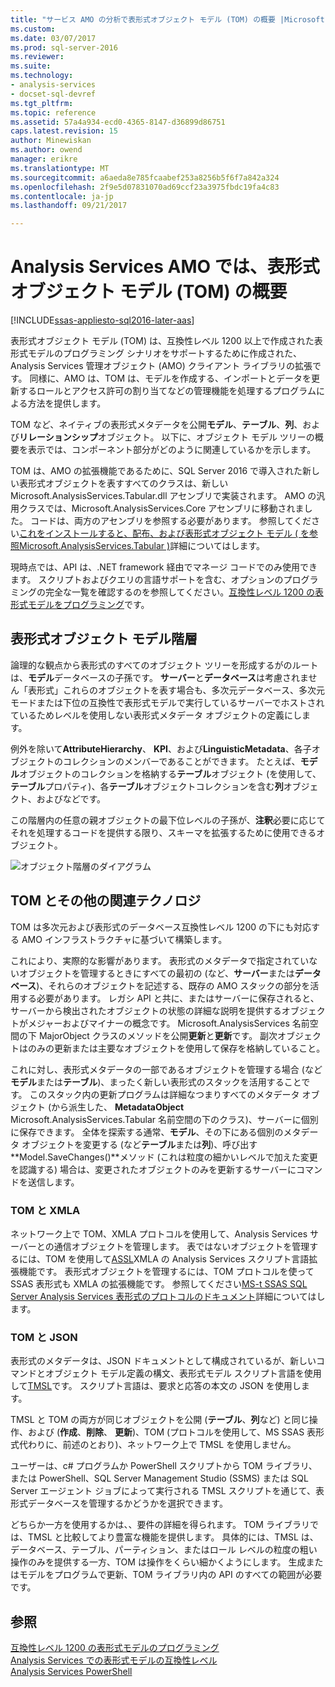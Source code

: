 ```yaml
---
title: "サービス AMO の分析で表形式オブジェクト モデル (TOM) の概要 |Microsoft ドキュメント"
ms.custom: 
ms.date: 03/07/2017
ms.prod: sql-server-2016
ms.reviewer: 
ms.suite: 
ms.technology:
- analysis-services
- docset-sql-devref
ms.tgt_pltfrm: 
ms.topic: reference
ms.assetid: 57a4a934-ecd0-4365-8147-d36899d86751
caps.latest.revision: 15
author: Minewiskan
ms.author: owend
manager: erikre
ms.translationtype: MT
ms.sourcegitcommit: a6aeda8e785fcaabef253a8256b5f6f7a842a324
ms.openlocfilehash: 2f9e5d07831070ad69ccf23a3975fbdc19fa4c83
ms.contentlocale: ja-jp
ms.lasthandoff: 09/21/2017

---
```

# <a name="introduction-to-the-tabular-object-model-tom-in-analysis-services-amo"></a>Analysis Services AMO では、表形式オブジェクト モデル (TOM) の概要

[!INCLUDE[ssas-appliesto-sql2016-later-aas](../../includes/ssas-appliesto-sql2016-later-aas.md)]

  表形式オブジェクト モデル (TOM) は、互換性レベル 1200 以上で作成された表形式モデルのプログラミング シナリオをサポートするために作成された、Analysis Services 管理オブジェクト (AMO) クライアント ライブラリの拡張です。 同様に、AMO は、TOM は、モデルを作成する、インポートとデータを更新するロールとアクセス許可の割り当てなどの管理機能を処理するプログラムによる方法を提供します。  
  
TOM など、ネイティブの表形式メタデータを公開**モデル**、**テーブル**、**列**、および**リレーションシップ**オブジェクト。  以下に、オブジェクト モデル ツリーの概要を表示では、コンポーネント部分がどのように関連しているかを示します。  
  
 TOM は、AMO の拡張機能であるために、SQL Server 2016 で導入された新しい表形式オブジェクトを表すすべてのクラスは、新しい Microsoft.AnalysisServices.Tabular.dll アセンブリで実装されます。 AMO の汎用クラスでは、Microsoft.AnalysisServices.Core アセンブリに移動されました。 コードは、両方のアセンブリを参照する必要があります。
参照してください[これをインストールすると、配布、および表形式オブジェクト モデル &#40; を参照Microsoft.AnalysisServices.Tabular &#41;](../../analysis-services/tabular-model-programming-compatibility-level-1200/install-distribute-and-reference-the-tabular-object-model.md)詳細についてはします。  
  
 現時点では、API は、.NET framework 経由でマネージ コードでのみ使用できます。 スクリプトおよびクエリの言語サポートを含む、オプションのプログラミングの完全な一覧を確認するのを参照してください。[互換性レベル 1200 の表形式モデルをプログラミング](../../analysis-services/tabular-model-programming-compatibility-level-1200/tabular-model-programming-for-compatibility-level-1200.md)です。  
  
## <a name="tabular-object-model-hierarchy"></a>表形式オブジェクト モデル階層  
 論理的な観点から表形式のすべてのオブジェクト ツリーを形成するがのルートは、**モデル**データベースの子孫です。 **サーバー**と**データベース**は考慮されません「表形式」これらのオブジェクトを表す場合も、多次元データベース、多次元モードまたは下位の互換性で表形式モデルで実行しているサーバーでホストされているためレベルを使用しない表形式メタデータ オブジェクトの定義にします。 
  
 例外を除いて**AttributeHierarchy**、 **KPI**、および**LinguisticMetadata**、各子オブジェクトのコレクションのメンバーであることができます。 たとえば、**モデル**オブジェクトのコレクションを格納する**テーブル**オブジェクト (を使用して、**テーブル**プロパティ)、各**テーブル**オブジェクトコレクションを含む**列**オブジェクト、およびなどです。  
  
 この階層内の任意の親オブジェクトの最下位レベルの子孫が、**注釈**必要に応じてそれを処理するコードを提供する限り、スキーマを拡張するために使用できるオブジェクト。  
  
 ![オブジェクト階層のダイアグラム](../../analysis-services/tabular-model-programming-compatibility-level-1200/media/ssastomobjectmodeldiagram.png "オブジェクト階層のダイアグラム")  
  
## <a name="tom-and-other-related-technologies"></a>TOM とその他の関連テクノロジ

TOM は多次元および表形式のデータベース互換性レベル 1200 の下にも対応する AMO インフラストラクチャに基づいて構築します。

これにより、実際的な影響があります。
表形式のメタデータで指定されていないオブジェクトを管理するときにすべての最初の (など、**サーバー**または**データベース**)、それらのオブジェクトを記述する、既存の AMO スタックの部分を活用する必要があります。 レガシ API と共に、またはサーバーに保存されると、サーバーから検出されたオブジェクトの状態の詳細な説明を提供するオブジェクトがメジャーおよびマイナーの概念です。 Microsoft.AnalysisServices 名前空間の下 MajorObject クラスのメソッドを公開**更新**と**更新**です。 副次オブジェクトはのみの更新または主要なオブジェクトを使用して保存を格納していること。

これに対し、表形式メタデータの一部であるオブジェクトを管理する場合 (など**モデル**または**テーブル**)、まったく新しい表形式のスタックを活用することです。 このスタック内の更新プログラムは詳細なつまりすべてのメタデータ オブジェクト (から派生した、 **MetadataObject** Microsoft.AnalysisServices.Tabular 名前空間の下のクラス)、サーバーに個別に保存できます。 全体を探索する通常、**モデル**、その下にある個別のメタデータ オブジェクトを変更する (など**テーブル**または**列**)、呼び出す**Model.SaveChanges()**メソッド (これは粒度の細かいレベルで加えた変更を認識する) 場合は、変更されたオブジェクトのみを更新するサーバーにコマンドを送信します。

### <a name="tom-and-xmla"></a>TOM と XMLA

ネットワーク上で TOM、XMLA プロトコルを使用して、Analysis Services サーバーとの通信オブジェクトを管理します。 表ではないオブジェクトを管理するには、TOM を使用して[ASSL](/sql-docs/docs/analysis-services/scripting/analysis-services-scripting-language-assl-for-xmla)XMLA の Analysis Services スクリプト言語拡張機能です。 表形式オブジェクトを管理するには、TOM プロトコルを使って SSAS 表形式も XMLA の拡張機能です。 参照してください[MS-t SSAS SQL Server Analysis Services 表形式のプロトコルのドキュメント](https://msdn.microsoft.com/library/mt719260.aspx)詳細についてはします。

### <a name="tom-and-json"></a>TOM と JSON

表形式のメタデータは、JSON ドキュメントとして構成されているが、新しいコマンドとオブジェクト モデル定義の構文、表形式モデル スクリプト言語を使用して[TMSL](/sql-docs/docs/analysis-services/tabular-model-scripting-language-tmsl-reference)です。 スクリプト言語は、要求と応答の本文の JSON を使用します。

TMSL と TOM の両方が同じオブジェクトを公開 (**テーブル**、**列**など) と同じ操作、および (**作成**、**削除**、 **更新**)、TOM (プロトコルを使用して、MS SSAS 表形式代わりに、前述のとおり)、ネットワーク上で TMSL を使用しません。

ユーザーは、c# プログラムか PowerShell スクリプトから TOM ライブラリ、または PowerShell、SQL Server Management Studio (SSMS) または SQL Server エージェント ジョブによって実行される TMSL スクリプトを通じて、表形式データベースを管理するかどうかを選択できます。

どちらか一方を使用するかは、、要件の詳細を得られます。 TOM ライブラリでは、TMSL と比較してより豊富な機能を提供します。 具体的には、TMSL は、データベース、テーブル、パーティション、またはロール レベルの粒度の粗い操作のみを提供する一方、TOM は操作をくらい細かくようにします。 生成またはモデルをプログラムで更新、TOM ライブラリ内の API のすべての範囲が必要です。
  
## <a name="see-also"></a>参照  
 [互換性レベル 1200 の表形式モデルのプログラミング](../../analysis-services/tabular-model-programming-compatibility-level-1200/tabular-model-programming-for-compatibility-level-1200.md)   
 [Analysis Services での表形式モデルの互換性レベル](../../analysis-services/tabular-models/compatibility-level-for-tabular-models-in-analysis-services.md)  
[Analysis Services PowerShell](../../analysis-services/powershell/analysis-services-powershell-reference.md)
  
